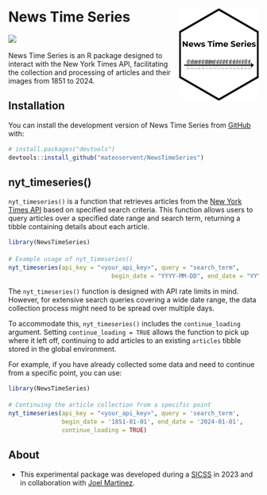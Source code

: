 
<!-- README.md is generated from README.Rmd. Please edit that file -->

# News Time Series <img src="man/figures/newsTS_logo.png" width="160px" align="right"/>

![](https://img.shields.io/badge/lifecycle-experimental-orange.svg)

News Time Series is an R package designed to interact with the New York
Times API, facilitating the collection and processing of articles and
their images from 1851 to 2024.

## Installation

You can install the development version of News Time Series from
[GitHub](https://github.com/mateoservent/NewsTimeSeries) with:

``` r
# install.packages("devtools")
devtools::install_github("mateoservent/NewsTimeSeries")
```

## nyt_timeseries()

`nyt_timeseries()` is a function that retrieves articles from the [New
York Times API](https://developer.nytimes.com/) based on specified
search criteria. This function allows users to query articles over a
specified date range and search term, returning a tibble containing
details about each article.

``` r
library(NewsTimeSeries)

# Example usage of nyt_timeseries()
nyt_timeseries(api_key = "<your_api_key>", query = "search_term",
                             begin_date = "YYYY-MM-DD", end_date = "YYYY-MM-DD")
```

The `nyt_timeseries()` function is designed with API rate limits in
mind. However, for extensive search queries covering a wide date range,
the data collection process might need to be spread over multiple days.

To accommodate this, `nyt_timeseries()` includes the `continue_loading`
argument. Setting `continue_loading = TRUE` allows the function to pick
up where it left off, continuing to add articles to an existing
`articles` tibble stored in the global environment.

For example, if you have already collected some data and need to
continue from a specific point, you can use:

``` r
library(NewsTimeSeries)

# Continuing the article collection from a specific point
nyt_timeseries(api_key = "<your_api_key>", query = 'search_term',
               begin_date = '1851-01-01', end_date = '2024-01-01', 
               continue_loading = TRUE)
```

## About

- This experimental package was developed during a
  [SICSS](https://sicss.io/2023/howard-mathematica/schedule) in 2023 and
  in collaboration with [Joel Martinez](https://joeledmartinez.com/).
